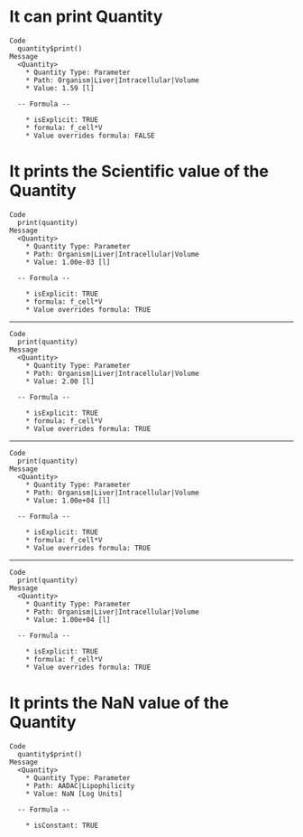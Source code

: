 # It can print Quantity

    Code
      quantity$print()
    Message
      <Quantity>
        * Quantity Type: Parameter
        * Path: Organism|Liver|Intracellular|Volume
        * Value: 1.59 [l]
      
      -- Formula --
      
        * isExplicit: TRUE
        * formula: f_cell*V
        * Value overrides formula: FALSE

# It prints the Scientific value of the Quantity

    Code
      print(quantity)
    Message
      <Quantity>
        * Quantity Type: Parameter
        * Path: Organism|Liver|Intracellular|Volume
        * Value: 1.00e-03 [l]
      
      -- Formula --
      
        * isExplicit: TRUE
        * formula: f_cell*V
        * Value overrides formula: TRUE

---

    Code
      print(quantity)
    Message
      <Quantity>
        * Quantity Type: Parameter
        * Path: Organism|Liver|Intracellular|Volume
        * Value: 2.00 [l]
      
      -- Formula --
      
        * isExplicit: TRUE
        * formula: f_cell*V
        * Value overrides formula: TRUE

---

    Code
      print(quantity)
    Message
      <Quantity>
        * Quantity Type: Parameter
        * Path: Organism|Liver|Intracellular|Volume
        * Value: 1.00e+04 [l]
      
      -- Formula --
      
        * isExplicit: TRUE
        * formula: f_cell*V
        * Value overrides formula: TRUE

---

    Code
      print(quantity)
    Message
      <Quantity>
        * Quantity Type: Parameter
        * Path: Organism|Liver|Intracellular|Volume
        * Value: 1.00e+04 [l]
      
      -- Formula --
      
        * isExplicit: TRUE
        * formula: f_cell*V
        * Value overrides formula: TRUE

# It prints the NaN value of the Quantity

    Code
      quantity$print()
    Message
      <Quantity>
        * Quantity Type: Parameter
        * Path: AADAC|Lipophilicity
        * Value: NaN [Log Units]
      
      -- Formula --
      
        * isConstant: TRUE

